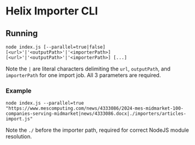 # Helix Importer CLI

## Running

`node index.js [--parallel=true|false] [<url>'|'<outputPath>'|'<importerPath>] [<url>'|'<outputPath>'|'<importerPath>] [...]`

Note the `|` are literal characters delimiting the `url`, `outputPath`, and `importerPath` for one import job. All 3 parameters are required.

### Example

`node index.js --parallel=true "https://www.mescomputing.com/news/4333086/2024-mes-midmarket-100-companies-serving-midmarket|news/4333086.docx|./importers/articles-import.js"`

Note the `./` before the importer path, required for correct NodeJS module resolution.
